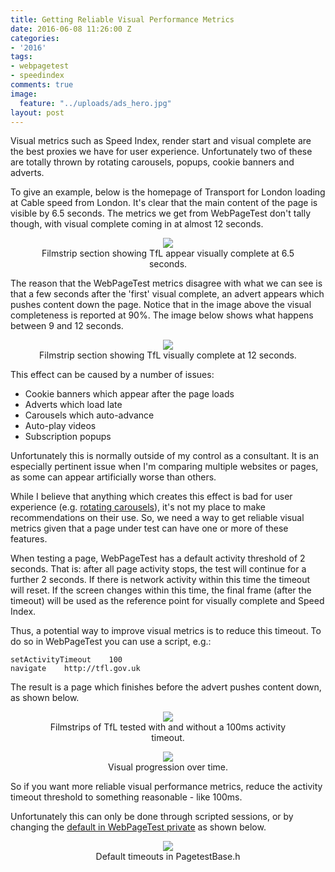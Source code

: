 ```yaml
---
title: Getting Reliable Visual Performance Metrics
date: 2016-06-08 11:26:00 Z
categories:
- '2016'
tags:
- webpagetest
- speedindex
comments: true
image:
  feature: "../uploads/ads_hero.jpg"
layout: post
---
```


Visual metrics such as Speed Index, render start and visual complete are the best proxies we have for user experience. Unfortunately two of these are totally thrown by rotating carousels, popups, cookie banners and adverts.

To give an example, below is the homepage of Transport for London loading at Cable speed from London. It's clear that the main content of the page is visible by 6.5 seconds. The metrics we get from WebPageTest don't tally though, with visual complete coming in at almost 12 seconds.

<figure align="center">
<img src="/uploads/tfl_6-5.JPG"/>
<figcaption>Filmstrip section showing TfL appear visually complete at 6.5 seconds.</figcaption>
</figure>

The reason that the WebPageTest metrics disagree with what we can see is that a few seconds after the 'first' visual complete, an advert appears which pushes content down the page. Notice that in the image above the visual completeness is reported at 90%. The image below shows what happens between 9 and 12 seconds.

<figure align="center">
<img src="/uploads/tfl_9-12.JPG"/>
<figcaption>Filmstrip section showing TfL visually complete at 12 seconds.</figcaption>
</figure>

This effect can be caused by a number of issues:

 * Cookie banners which appear after the page loads
 * Adverts which load late
 * Carousels which auto-advance
 * Auto-play videos
 * Subscription popups

Unfortunately this is normally outside of my control as a consultant. It is an especially pertinent issue when I'm comparing multiple websites or pages, as some can appear artificially worse than others.

While I believe that anything which creates this effect is bad for user experience (e.g. [rotating carousels](http://shouldiuseacarousel.com/)), it's not my place to make recommendations on their use. So, we need a way to get reliable visual metrics given that a page under test can have one or more of these features.

When testing a page, WebPageTest has a default activity threshold of 2 seconds. That is: after all page activity stops, the test will continue for a further 2 seconds. If there is network activity within this time the timeout will reset. If the screen changes within this time, the final frame (after the timeout) will be used as the reference point for visually complete and Speed Index.

Thus, a potential way to improve visual metrics is to reduce this timeout. To do so in WebPageTest you can use a script, e.g.:

```
setActivityTimeout    100
navigate    http://tfl.gov.uk
```

The result is a page which finishes before the advert pushes content down, as shown below.

<figure align="center">
<img src="/uploads/timeout.jpg"/>
<figcaption>Filmstrips of TfL tested with and without a 100ms activity timeout.</figcaption>
</figure>
<figure align="center">
<img src="/uploads/visual_progression.PNG"/>
<figcaption>Visual progression over time.</figcaption>
</figure>

So if you want more reliable visual performance metrics, reduce the activity timeout threshold to something reasonable - like 100ms.

Unfortunately this can only be done through scripted sessions, or by changing the [default in WebPageTest private](https://github.com/WPO-Foundation/webpagetest/blob/master/agent/browser/ie/pagetest/PagetestBase.h) as shown below.

<figure align="center">
<img src="/uploads/timeouts.png"/>
<figcaption>Default timeouts in PagetestBase.h</figcaption>
</figure>